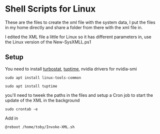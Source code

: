 # Shell Scripts for Linux

These are the files to create the xml file with the system data, I put the files in my home directly and share a folder from there with the xml file in.

I edited the XML file a little for Linux so it has different parameters in, use the Linux version of the New-SysXMLL.ps1

## Setup

You need to install [turbostat](https://github.com/torvalds/linux/tree/master/tools/power/x86/turbostat), [tuptime](https://github.com/rfrail3/tuptime), nvidia drivers for nvidia-smi

`sudo apt install linux-tools-common`

`sudo apt install tuptime`

you'll need to tweek the paths in the files and setup a Cron job to start the update of the XML in the background

`sudo crontab -e`

Add in 

`@reboot /home/toby/Invoke-XML.sh`